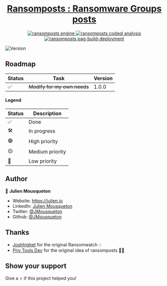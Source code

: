 <div align="center">
<h1>
  <a href="https://ransomposts.mousqueton.io">
    Ransomposts : Ransomware Groups posts 
  </a>
</h1>
</div>

<p align="center">
  <a href="https://github.com/jmousqueton/ransomposts/actions/workflows/fetch-posts.yml">
    <img src="https://github.com/jmousqueton/ransomposts/actions/workflows/fetch-posts.yml/badge.svg" alt="ransomposts engine" />
  </a>
  <a href="https://github.com/jmousqueton/ransomposts/actions/workflows/codeql-analysis.yml">
    <img src="https://github.com/jmousqueton/ransomposts/actions/workflows/codeql-analysis.yml/badge.svg" alt="ransomposts codeql analysis" />
  </a>
   <a href="https://github.com/JMousqueton/boamp-extractor/actions/workflows/pages/pages-build-deployment">
    <img src="https://github.com/JMousqueton/boamp-extractor/actions/workflows/pages/pages-build-deployment/badge.svg" alt="ransomposts pag-build-deployment" />
  </a>
</p>

![Version](https://img.shields.io/badge/version-1.0.0-blue.svg?cacheSeconds=2592000)

## Roadmap

| Status | Task | Version |
|---|---|---|
| ✅ |~~Modify for my own needs~~| 1.0.0 |

#### Legend

| Status | Description |
|---|---|
| ✅ | Done |
| 🛠 | In progress |
| 🟢 | High priority | 
| 🟡 | Medium priority |
| 🔴 | Low priority |

## Author

👤 **Julien Mousqueton**

* Website: <https://julien.io>
* LinkedIn: [Julien Mousqueton](https://linkedin.com/in/julienmousqueton)
* Twitter: [@JMousqueton](https://twitter.com/JMousqueton)
* Github: [@JMousqueton](https://github.com/JMousqueton)

## Thanks

 - [Joshhighet](https://github.com/joshhighet) for the original Ransomwatch 💡
 - [Priv Tools Dev](https://github.com/privtools) for the original idea of ransomposts 🏴‍☠️

## Show your support

Give a ⭐️ if this project helped you!
